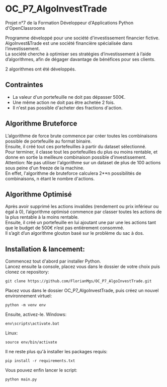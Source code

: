 # OC_P7_AlgoInvestTrade
Projet n°7 de la Formation Développeur d'Applications Python d'OpenClassrooms

Programme développé pour une société d'investissement financier fictive.  
AlgoInvest&Trade est une société financière spécialisée dans l’investissement.  
La société cherche à optimiser ses stratégies d’investissement à l’aide d’algorithmes, afin de dégager davantage de bénéfices pour ses clients.  
  
2 algorithmes ont été développés. 

## Contraintes

- La valeur d'un portefeuille ne doit pas dépasser 500€.  
- Une même action ne doit pas être achetée 2 fois.  
- Il n'est pas possible d'acheter des fractions d'action.

## Algorithme Bruteforce
L’algorithme de force brute commence par créer toutes les combinaisons possible de portefeuille au format binaire.  
Ensuite, il créé tout ces portefeuilles à partir du dataset sélectionné.  
Pour terminer, il classe tout les portefeuilles du plus ou moins rentable, et donne en sortie la meilleure combinaison possible d’investissement.   
Attention: Ne pas utiliser l'algorithme sur un dataset de plus de 100 actions sous peine d'un freeze de la machine.  
En effet, l'algorithme de bruteforce calculera 2**n possibilités de combinaisons, n étant le nombre d'actions.

## Algorithme Optimisé
Après avoir supprimé les actions invalides (rendement ou prix inférieur ou égal à 0), l’algorithme optimisé commence par classer toutes les actions de la plus rentable à la moins rentable.  
Ensuite, il créé un portefeuille en lui ajoutant une par une les actions tant que le budget de 500€ n’est pas entièrement consommé.  
Il s’agit d’un algorithme glouton basé sur le problème du sac à dos.

## Installation & lancement:
Commencez tout d'abord par installer Python.  
Lancez ensuite la console, placez vous dans le dossier de votre choix puis clonez ce repository:
```
git clone https://github.com/FlorianMgs/OC_P7_AlgoInvestTrade.git
```
Placez vous dans le dossier OC_P7_AlgoInvestTrade, puis créez un nouvel environnement virtuel:
```
python -m venv env
```
Ensuite, activez-le.
Windows:
```
env\scripts\activate.bat
```
Linux:
```
source env/bin/activate
```
Il ne reste plus qu'à installer les packages requis:
```
pip install -r requirements.txt
```
Vous pouvez enfin lancer le script:
```
python main.py
```

